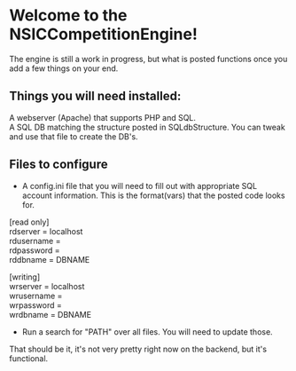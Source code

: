 # Welcome to the NSICCompetitionEngine!

The engine is still a work in progress, but what is posted functions once you add a few things on your end.

## Things you will need installed:
A webserver (Apache) that supports PHP and SQL. <br>
A SQL DB matching the structure posted in SQLdbStructure. You can tweak and use that file to create the DB's.


## Files to configure
- A config.ini file that you will need to fill out with appropriate SQL account information. This is the format(vars) that the posted code looks for. 

[read only] <br>
rdserver = localhost<br>
rdusername = <br>
rdpassword = <br>
rddbname = DBNAME<br>

[writing]<br>
wrserver = localhost<br>
wrusername = <br>
wrpassword = <br>
wrdbname = DBNAME<br>

- Run a search for "PATH" over all files. You will need to update those. 



That should be it, it's not very pretty right now on the backend, but it's functional. 
